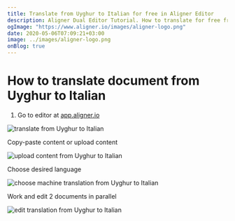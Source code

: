 ```yaml
---
title: Translate from Uyghur to Italian for free in Aligner Editor
description: Aligner Dual Editor Tutorial. How to translate for free from Uyghur to Italian. Aligner is multilingual document management platform. 
ogImage: "https://www.aligner.io/images/aligner-logo.png"
date: 2020-05-06T07:09:21+03:00
image: ../images/aligner-logo.png
onBlog: true
---
```


# How to translate document from Uyghur to Italian

1. Go to editor at [app.aligner.io](https://app.aligner.io "Aligner App web page")

![translate from Uyghur to Italian](../aligner-blank-editor.png "translate from Uyghur to Italian")

Copy-paste content or upload content

![upload content from Uyghur to Italian](../aligner-uploaded-document.png "upload content from Uyghur to Italian")

Choose desired language

![choose machine translation from Uyghur to Italian](../aligner-language-dropdown.png "choose machine translation from Uyghur to Italian")

Work and edit 2 documents in parallel

![edit translation from Uyghur to Italian](../aligner-double-sitded-editor.png "edit translation from Uyghur to Italian")

